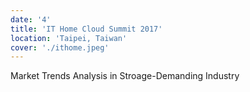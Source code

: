 ```yaml
---
date: '4'
title: 'IT Home Cloud Summit 2017'
location: 'Taipei, Taiwan'
cover: './ithome.jpeg'
---
```


Market Trends Analysis in Stroage-Demanding Industry
